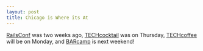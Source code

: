 ```yaml
--- 
layout: post
title: Chicago is Where its At
---
```

[RailsConf](http://www.railsconf.org) was two weeks ago, [TECHcocktail](http://techcocktail.com/blog/2006/05/25/tech-cocktail-event-july-6-2006-at-state-chicago/) was on Thursday, [TECHcoffee](http://techcoffee.infogami.com/) will be on Monday, and [BARcamp](http://barcampchicago.com/) is next weekend!
